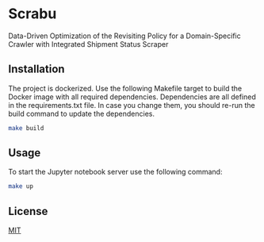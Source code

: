 # Scrabu

Data-Driven Optimization of the Revisiting Policy for a Domain-Specific Crawler with Integrated Shipment Status Scraper

## Installation

The project is dockerized. Use the following Makefile target to build the Docker image with all required dependencies.
Dependencies are all defined in the requirements.txt file. In case you change them, you should re-run the build command
to update the dependencies.

```bash
make build
```

## Usage

To start the Jupyter notebook server use the following command:

```bash
make up
```

## License
[MIT](https://choosealicense.com/licenses/mit/)
